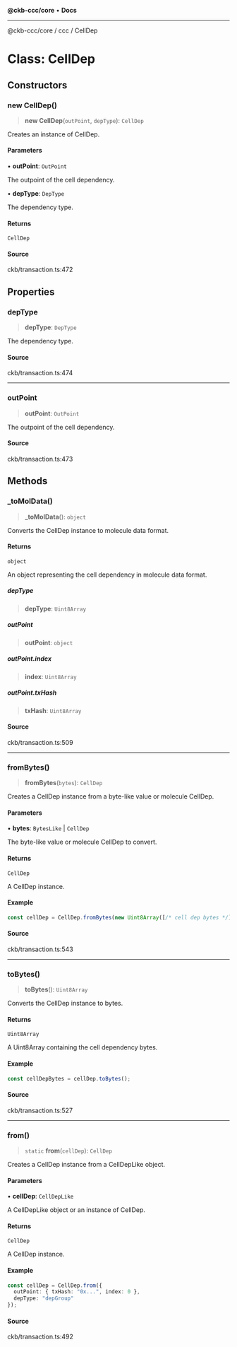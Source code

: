 **@ckb-ccc/core** • **Docs**

***

@ckb-ccc/core / ccc / CellDep

# Class: CellDep

## Constructors

### new CellDep()

> **new CellDep**(`outPoint`, `depType`): `CellDep`

Creates an instance of CellDep.

#### Parameters

• **outPoint**: `OutPoint`

The outpoint of the cell dependency.

• **depType**: `DepType`

The dependency type.

#### Returns

`CellDep`

#### Source

ckb/transaction.ts:472

## Properties

### depType

> **depType**: `DepType`

The dependency type.

#### Source

ckb/transaction.ts:474

***

### outPoint

> **outPoint**: `OutPoint`

The outpoint of the cell dependency.

#### Source

ckb/transaction.ts:473

## Methods

### \_toMolData()

> **\_toMolData**(): `object`

Converts the CellDep instance to molecule data format.

#### Returns

`object`

An object representing the cell dependency in molecule data format.

##### depType

> **depType**: `Uint8Array`

##### outPoint

> **outPoint**: `object`

##### outPoint.index

> **index**: `Uint8Array`

##### outPoint.txHash

> **txHash**: `Uint8Array`

#### Source

ckb/transaction.ts:509

***

### fromBytes()

> **fromBytes**(`bytes`): `CellDep`

Creates a CellDep instance from a byte-like value or molecule CellDep.

#### Parameters

• **bytes**: `BytesLike` \| `CellDep`

The byte-like value or molecule CellDep to convert.

#### Returns

`CellDep`

A CellDep instance.

#### Example

```typescript
const cellDep = CellDep.fromBytes(new Uint8Array([/* cell dep bytes */]));
```

#### Source

ckb/transaction.ts:543

***

### toBytes()

> **toBytes**(): `Uint8Array`

Converts the CellDep instance to bytes.

#### Returns

`Uint8Array`

A Uint8Array containing the cell dependency bytes.

#### Example

```typescript
const cellDepBytes = cellDep.toBytes();
```

#### Source

ckb/transaction.ts:527

***

### from()

> `static` **from**(`cellDep`): `CellDep`

Creates a CellDep instance from a CellDepLike object.

#### Parameters

• **cellDep**: `CellDepLike`

A CellDepLike object or an instance of CellDep.

#### Returns

`CellDep`

A CellDep instance.

#### Example

```typescript
const cellDep = CellDep.from({
  outPoint: { txHash: "0x...", index: 0 },
  depType: "depGroup"
});
```

#### Source

ckb/transaction.ts:492
